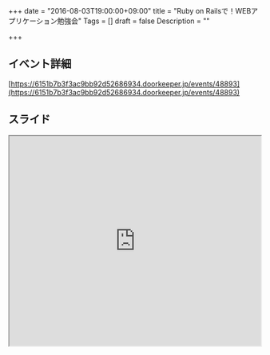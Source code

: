 +++
date = "2016-08-03T19:00:00+09:00"
title = "Ruby on Railsで！WEBアプリケーション勉強会"
Tags = []
draft = false
Description = ""

+++

## イベント詳細

[https://6151b7b3f3ac9bb92d52686934.doorkeeper.jp/events/48893](https://6151b7b3f3ac9bb92d52686934.doorkeeper.jp/events/48893)

## スライド

<iframe src="https://sugumura.github.io/presentation-by-reveal.js/ror-tutorial-20160803.html" onload="this.focus();" width="100%" height="420px">
[https://sugumura.github.io/presentation-by-reveal.js/ror-tutorial-20160803.html](https://sugumura.github.io/presentation-by-reveal.js/ror-tutorial-20160803.html)
